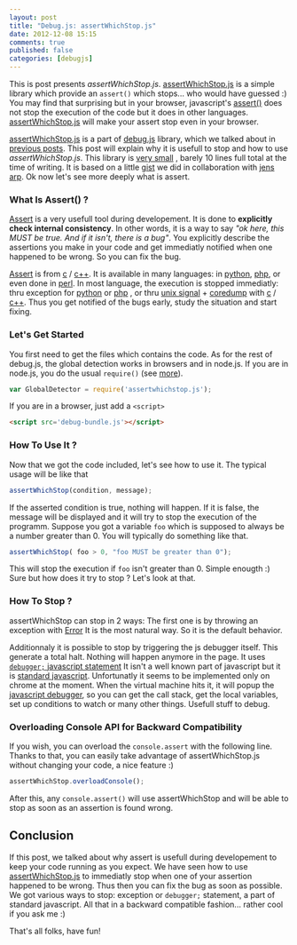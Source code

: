 ```yaml
---
layout: post
title: "Debug.js: assertWhichStop.js"
date: 2012-12-08 15:15
comments: true
published: false
categories: [debugjs]
---
```


This is post presents *assertWhichStop.js*.
[assertWhichStop.js](https://github.com/jeromeetienne/debug.js/tree/master/src)
is a simple library which provide an ```assert()``` which stops... 
who would have guessed :)
You may find that surprising but in your browser,
javascript's 
[assert()](https://getfirebug.com/wiki/index.php/Console_API#console.assert.28expression.5B.2C_object.2C_....5D.29)
does not stop the execution of the code but it does in other languages.
[assertWhichStop.js](https://github.com/jeromeetienne/debug.js/tree/master/src)
will make your assert stop even in your browser.

[assertWhichStop.js](https://github.com/jeromeetienne/debug.js/tree/master/src)
is a part of 
[debug.js](https://github.com/jeromeetienne/debug.js) library,
which we talked about in [previous posts](/blog/categories/debugjs/).
This post will explain why it is usefull to stop and how to use *assertWhichStop.js*.
This library is 
[very small](https://github.com/jeromeetienne/debug.js/blob/master/src/assertwhichstop.js)
, barely 10 lines full total at the time of writing.
It is based on a little
[gist](https://gist.github.com/2651899)
we did in collaboration with
[jens arp](https://plus.google.com/118110542957297456336/posts). 
Ok now let's see more deeply what is assert.

<!-- more -->


### What Is Assert() ?

[Assert](http://en.wikipedia.org/wiki/Assertion_\(computing\))
is a very usefull tool during developement.
It is done to **explicitly check internal consistency**.
In other words, it is a way to say *"ok here, this MUST be true. And if it isn't, there is a bug"*.
You explicitly describe the assertions you make in your code
and 
get immediatly notified when one happened to be wrong.
So you can fix the bug.

[Assert](http://en.wikipedia.org/wiki/Assertion_\(computing\))
is from
[c](http://en.wikipedia.org/wiki/C_\(programming_language\))
/
[c++](http://en.wikipedia.org/wiki/C%2B%2B).
It is available in many languages: in
[python](http://docs.python.org/3.3/reference/simple_stmts.html#the-assert-statement),
[php](http://php.net/manual/en/function.assert.php),
or even done in 
[perl](http://search.cpan.org/~mschwern/Carp-Assert-0.20/lib/Carp/Assert.pm).
In most language, the execution is stopped immediatly: thru exception for
[python](http://docs.python.org/3.3/reference/simple_stmts.html#the-assert-statement)
or
[php](http://php.net/manual/en/function.assert.php)
, or thru 
[unix signal](http://en.wikipedia.org/wiki/Unix_signal)
+ 
[coredump](http://en.wikipedia.org/wiki/Core_dump)
with
[c](http://en.wikipedia.org/wiki/C_\(programming_language\))
/
[c++](http://en.wikipedia.org/wiki/C%2B%2B).
Thus you get notified of the bugs early,
study the situation and start fixing.


### Let's Get Started
You first need to get the files which contains the code.
As for the rest of debug.js, the global detection works in browsers and in node.js.
If you are in node.js, you do the usual ```require()```
(see [more](http://nodejs.org/api/globals.html#globals_require)).

```javascript
var GlobalDetector = require('assertwhichstop.js');
```

If you are in a browser, just add a ```<script>```

```html
<script src='debug-bundle.js'></script>
```

### How To Use It ?

Now that we got the code included, let's see how to use it.
The typical usage will be like that

```javascript
assertWhichStop(condition, message);
```

If the asserted condition is true, nothing will happen.
If it is false, the message will be displayed and it will try to stop the execution of the programm.
Suppose you got a variable ```foo``` which is supposed to always be a number greater than 0.
You will typically do something like that.

```javascript
assertWhichStop( foo > 0, "foo MUST be greater than 0");
```

This will stop the execution if ```foo``` isn't greater than 0. Simple enougth :)
Sure but how does it try to stop ? Let's look at that.

### How To Stop ?

assertWhichStop can stop in 2 ways:
The first one is by throwing an exception with [Error](http://example.com/mdn)
It is the most natural way. 
So it is the default behavior. 

Additionnaly it is possible to stop by triggering the js debugger itself.
This generate a total halt. Nothing will happen anymore in the page.
It uses [```debugger;``` javascript statement](https://developer.mozilla.org/en-US/docs/JavaScript/Reference/Statements/debugger)
It isn't a well known part of javascript but it is
[standard javascript](http://www.ecma-international.org/ecma-262/5.1/#sec-12.15).
Unfortunatly it seems to be implemented only on chrome at the moment.
When the virtual machine hits it, it will popup the
[javascript debugger](https://developer.mozilla.org/en-US/docs/JavaScript/Reference/Statements/debugger),
so you can get the call stack, get the local variables,
set up conditions to watch or many other things. Usefull stuff to debug.

### Overloading Console API for Backward Compatibility

If you wish, you can overload the ```console.assert``` with the following line.
Thanks to that, you can easily take advantage of
assertWhichStop.js without changing your code, a nice feature :)

```javascript
assertWhichStop.overloadConsole();
```

After this, any ```console.assert()``` will use assertWhichStop and will be able to stop as 
soon as an assertion is found wrong.

## Conclusion
If this post, we talked about 
why assert is usefull during  developement to keep your code running as you expect. 
We have seen 
how to use [assertWhichStop.js](https://github.com/jeromeetienne/debug.js/tree/master/src)
to immediatly stop when one of your assertion happened to be wrong.
Thus then you can fix the bug as soon as possible.
We got various ways to stop: exception or ```debugger;``` statement, a part of standard javascript. 
All that in a backward compatible fashion... rather cool if you ask me :)

That's all folks, have fun!




